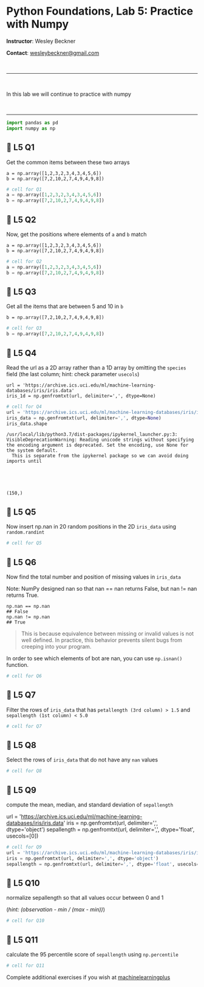 # Python Foundations, Lab 5: Practice with Numpy

**Instructor**: Wesley Beckner

**Contact**: wesleybeckner@gmail.com

<br>

---

<br>

In this lab we will continue to practice with numpy

<br>

---





```python
import pandas as pd
import numpy as np
```

## 🧮 L5 Q1 

Get the common items between these two arrays

```
a = np.array([1,2,3,2,3,4,3,4,5,6])
b = np.array([7,2,10,2,7,4,9,4,9,8])
```


```python
# cell for Q1
a = np.array([1,2,3,2,3,4,3,4,5,6])
b = np.array([7,2,10,2,7,4,9,4,9,8])
```

## 🧮 L5 Q2

Now, get the positions where elements of `a` and `b` match

```
a = np.array([1,2,3,2,3,4,3,4,5,6])
b = np.array([7,2,10,2,7,4,9,4,9,8])
```


```python
# cell for Q2
a = np.array([1,2,3,2,3,4,3,4,5,6])
b = np.array([7,2,10,2,7,4,9,4,9,8])
```

## 🧮 L5 Q3

Get all the items that are between 5 and 10 in `b`

```
b = np.array([7,2,10,2,7,4,9,4,9,8])
```


```python
# cell for Q3
b = np.array([7,2,10,2,7,4,9,4,9,8])
```

## 🧮 L5 Q4

Read the url as a 2D array rather than a 1D array by omitting the `species` field (the last column; hint: check parameter `usecols`)

```
url = 'https://archive.ics.uci.edu/ml/machine-learning-databases/iris/iris.data'
iris_1d = np.genfromtxt(url, delimiter=',', dtype=None)
```


```python
# cell for Q4
url = 'https://archive.ics.uci.edu/ml/machine-learning-databases/iris/iris.data'
iris_data = np.genfromtxt(url, delimiter=',', dtype=None)
iris_data.shape
```

    /usr/local/lib/python3.7/dist-packages/ipykernel_launcher.py:3: VisibleDeprecationWarning: Reading unicode strings without specifying the encoding argument is deprecated. Set the encoding, use None for the system default.
      This is separate from the ipykernel package so we can avoid doing imports until





    (150,)



## 🧮 L5 Q5

Now insert np.nan in 20 random positions in the 2D `iris_data` using `random.randint`


```python
# cell for Q5
```

## 🧮 L5 Q6

Now find the total number and position of missing values in `iris_data`

Note: NumPy designed nan so that nan == nan returns False, but nan != nan returns True.

```
np.nan == np.nan
## False
np.nan != np.nan
## True

```

> This is because equivalence between missing or invalid values is not well defined. In practice, this behavior prevents silent bugs from creeping into your program.

In order to see which elements of bot are nan, you can use `np.isnan()` function.


```python
# cell for Q6
```

## 🧮 L5 Q7

Filter the rows of `iris_data` that has `petallength (3rd column) > 1.5` and `sepallength (1st column) < 5.0`


```python
# cell for Q7
```

## 🧮 L5 Q8

Select the rows of `iris_data` that do not have any `nan` values


```python
# cell for Q8
```

## 🧮 L5 Q9

compute the mean, median, and standard deviation of `sepallength`

url = 'https://archive.ics.uci.edu/ml/machine-learning-databases/iris/iris.data'
iris = np.genfromtxt(url, delimiter=',', dtype='object')
sepallength = np.genfromtxt(url, delimiter=',', dtype='float', usecols=[0])


```python
# cell for Q9
url = 'https://archive.ics.uci.edu/ml/machine-learning-databases/iris/iris.data'
iris = np.genfromtxt(url, delimiter=',', dtype='object')
sepallength = np.genfromtxt(url, delimiter=',', dtype='float', usecols=[0])
```

## 🧮 L5 Q10

normalize sepallength so that all values occur between 0 and 1

(_hint: (observation - min / (max - min))_)


```python
# cell for Q10
```

## 🧮 L5 Q11

calculate the 95 percentile score of `sepallength` using `np.percentile`


```python
# cell for Q11
```

Complete additional exercises if you wish at [machinelearningplus](https://www.machinelearningplus.com/python/101-numpy-exercises-python/)
